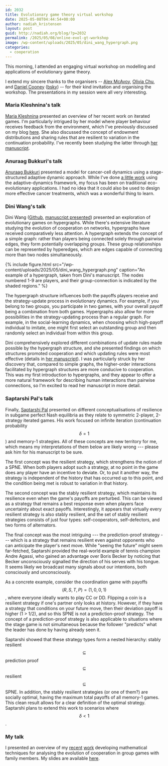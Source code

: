 ```yaml
---
id: 2032
title: Evolutionary game theory virtual workshop
date: 2025-05-08T04:44:54+00:00
author: nadiah_kristensen
layout: post
guid: http://nadiah.org/blog/?p=2032
permalink: /2025/05/08/online-evol-gt-workshop
image: /wp-content/uploads/2025/05/dini_wang_hypergraph.png
categories:
  - cooperation
---
```


This morning,
I attended an engaging virtual workshop on modelling and applications of evolutionary game theory.

I extend my sincere thanks to the organisers --
<a href="https://datascience.unc.edu/person/alex-mcavoy/">Alex McAvoy</a>,
<a href="https://www.brynmawr.edu/inside/people/olivia-j-chu">Olivia Chu</a>,
and <a href="https://publish.illinois.edu/danielbcooney/">Daniel Cooney</a>
(<a href="https://bsky.app/profile/danielcooney1.bsky.social">bsky</a>)
-- for their kind invitation and organising the workshop.
The presentations in my session were all very interesting.

<h3>Maria Kleshnina's talk</h3>

<a href="https://sites.google.com/view/mklesh/home">Maria Kleshnina</a>
presented an overview of her recent work on iterated games.
I'm particularly intrigued by her model where player behaviour receives feedback from the environment, 
which I've previously discussed on my blog <a href="https://nadiah.org/2024/11/20/kleshnina_2023">here</a>.
She also discussed the concept of endowment distributions and 
sharing rules that are resilient to variation in the continuation probability.
I've recently been studying the latter through
<a href="http://manuelstaab.com/research/optimal_sharing_soc_dilemma.pdf">her manuscript</a>.

<h3>Anuraag Bukkuri's talk</h3>

<a href="https://sites.google.com/view/anuraag-bukkuri/research">Anuraag Bukkuri</a>
presented a model for cancer-cell dynamics using a stage-structured adaptive dynamic approach.
While I've done <a href="https://nadiah.org/category/evolutionary_ecology">a little work</a>
using the adaptive-dynamics framework,
my focus has been on traditional eco-evolutionary applications.
I had no idea that it could also be used to design more effective cancer treatments,
which was a wonderful thing to learn.

<h3>Dini Wang's talk</h3>

Dini Wang 
(<a href="https://github.com/diniwang">Github</a>, 
<a href="https://arxiv.org/pdf/2404.03305">manuscript presented</a>)
presented an exploration of evolutionary games on hypergraphs.
While there's extensive literature studying the evolution of cooperation on networks, 
hypergraphs have received comparatively less attention.
A hypergraph extends the concept of a simple graph: 
rather than players being connected solely through pairwise edges, 
they form potentially overlapping groups. 
These group relationships can be represented by hyperedges,
which are edges capable of connecting more than two nodes simultaneously.

{%
    include figure.html
    src="/wp-content/uploads/2025/05/dini_wang_hypergraph.png"
    caption="An example of a hypergraph, taken from Dini's manuscript.  The nodes numbered 1-9 are players, and their group-connection is indicated by the shaded regions."
%}

The hypergraph structure influences both the payoffs players receive and the strategy-update process in evolutionary dynamics.
For example,
if you belong to two groups, you participate in two games, with your overall payoff being a combination from both games.
Hypergraphs also allow for more possibilities in the strategy-updating process than a regular graph.
For example,
in the social-learning dynamics,
when choosing which high-payoff individual to imitate,
one might first select an outstanding group
and then randomly select an individual from within this group.

Dini comprehensively explored different combinations of update rules 
made possible by the hypergraph structure,
and she presented findings on which structures promoted cooperation and which updating rules were most effective
(details in <a href="https://arxiv.org/pdf/2404.03305">her manuscript</a>).
I was particularly struck by her discovery that, compared to simple graphs, 
the higher-order interactions facilitated by hypergraph structures are more conducive to cooperation. 
This was my first introduction to hypergraphs, 
and they appear to offer a more natural framework for describing human interactions than pairwise connections, 
so I'm excited to read her manuscript in more detail.

<h3>Saptarshi Pal's talk</h3>

Finally,
<a href="https://www.math.harvard.edu/people/pal-saptarshi/">Saptarshi Pal</a>
presented on different conceptualisations of resilience
in subgame perfect Nash equilibria
as they relate to symmetric 2-player, 2-strategy iterated games.
His work focused on infinite iteration (continuation probability $$\delta = 1$$)
and memory-1 strategies.
All of these concepts are new territory for me,
which means my interpretations of them below are likely wrong ---
please ask him for his manuscript to be sure.

The first concept was the resilient strategy,
which strengthens the notion of a SPNE.
When both players adopt such a strategy,
at no point in the game does any player have an incentive to deviate.
Or, to put it another way,
the strategy is independent of the history that has occurred up to this point,
and the condition being met is robust to variation in that history.

The second concept was the stably resilient strategy,
which maintains its resilience even when the game's payoffs are perturbed.
This can be viewed as a strategy that remains a best response even when players face uncertainty about exact payoffs.
Interestingly, it appears that virtually every resilient strategy is also stably resilient, 
and the set of stably resilient strategies consists of just four types: 
self-cooperators, self-defectors, and two forms of alternators.

The final concept was the most intriguing --- the prediction-proof strategy ---
which is a strategy that remains resilient even against opponents who can anticipate the player's next move.
While "seeing the future" might seem far-fetched,
Saptarshi provided the real-world example of tennis champion Andre Agassi, 
who gained an advantage over Boris Becker by noticing that Becker 
unconsciously signalled the direction of his serves with his tongue. 
It seems likely we broadcast many signals about our intentions, both consciously and unconsciously.

As a concrete example,
consider the coordination game with payoffs $$(R, S, T, P) = (1, 0, 0, 1)$$,
where everyone ideally wants to play CC or DD.
Flipping a coin is a resilient strategy if one's partner only looks at history.
However, if they have a strategy that conditions on your future move,
then their deviation payoff is higher (1 > 1/2),
and so this SPNE is not a prediction-proof strategy.
The concept of a prediction-proof strategy is also applicable to 
situations where the stage game is not simultaneous
because the follower "predicts" what the leader has done
by having already seen it.

Saptarshi showed that these strategy types form a nested hierarchy:
stably resilient $$\subseteq$$ prediction proof $$\subseteq$$ resilient $$\subseteq$$ SPNE.
In addition,
the stably resilient strategies (or one of them?) are socially optimal,
having the maximum total payoffs of all memory-1 games.
This clean result allows for a clear definition of the optimal strategy. 
Saptarshi plans to extend this work to scenarios where $$\delta < 1$$.

<h3>My talk</h3>

I presented an overview of my 
<a href="https://doi.org/10.1038/s41598-022-24590-y">recent</a>
<a href="https://nadiah.org/wp-content/uploads/2025/03/Kristensen25-Many_strategy_group_games_with_relatives_and_coordinated_cooperation.pdf">work</a>
developing mathematical techniques for analysing the evolution of cooperation 
in group games with family members.
My slides are available <a href="/wp-content/uploads/2025/05/evoln_coopn.pdf">here</a>.


